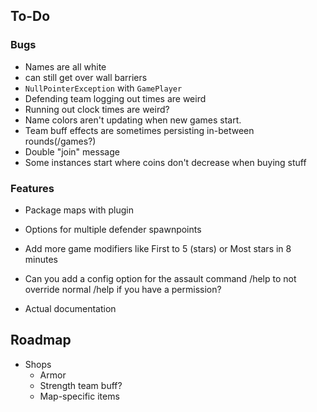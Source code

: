 ## To-Do

### Bugs

- Names are all white
- can still get over wall barriers
- `NullPointerException` with `GamePlayer`
- Defending team logging out times are weird
- Running out clock times are weird?
- Name colors aren't updating when new games start.
- Team buff effects are sometimes persisting in-between rounds(/games?)
- Double "join" message
- Some instances start where coins don't decrease when buying stuff

### Features

- Package maps with plugin
- Options for multiple defender spawnpoints
- Add more game modifiers like First to 5 (stars) or Most stars in 8 minutes
- Can you add a config option for the assault command /help to not override normal /help if you have a permission?

- Actual documentation

## Roadmap

- Shops
    - Armor
    - Strength team buff?
    - Map-specific items
